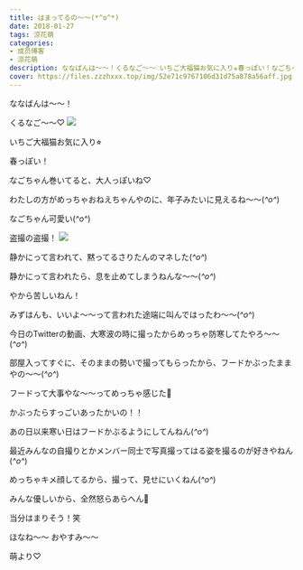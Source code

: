 ```yaml
---
title: はまってるの〜〜(*^o^*)
date: 2018-01-27
tags: 涼花萌
categories: 
- 成员博客
- 涼花萌
description: ななばんは〜〜！くるなご〜〜♡いちご大福猫お気に入り⭐︎春っぽい！なごちゃん巻いてると、大人っぽいね♡わたしの方がめっちゃおねえち...
cover: https://files.zzzhxxx.top/img/52e71c9767106d31d75a878a56aff.jpg 
---
```







ななばんは〜〜！





くるなご〜〜♡
![](https://files.zzzhxxx.top/img/52e71c9767106d31d75a878a56aff.jpg)







いちご大福猫お気に入り⭐︎



春っぽい！





なごちゃん巻いてると、大人っぽいね♡




わたしの方がめっちゃおねえちゃんやのに、年子みたいに見えるね〜〜(*^o^*)





なごちゃん可愛い(*^o^*)











盗撮の盗撮！
![](https://files.zzzhxxx.top/img/52e71c9767106d31d75a878a56aff-01.jpg)








静かにって言われて、黙ってるさりたんのマネした(*^o^*)







静かにって言われたら、息を止めてしまうねんな〜〜(*^o^*)




やから苦しいねん！






みずはんも、いいよ〜〜って言われた途端に叫んではったわ〜〜(*^o^*)







今日のTwitterの動画、大寒波の時に撮ったからめっちゃ防寒してたやろ〜〜(*^o^*)




部屋入ってすぐに、そのままの勢いで撮ってもらったから、フードかぶったままやの〜〜(*^o^*)





フードって大事やな〜〜ってめっちゃ感じた🙊




かぶったらすっごいあったかいの！！






あの日以来寒い日はフードかぶるようにしてんねん(*^o^*)






最近みんなの自撮りとかメンバー同士で写真撮ってはる姿を撮るのが好きやねん(*^o^*)



めっちゃキメ顔してるから、撮って、見せにいくねん(*^o^*)






みんな優しいから、全然怒らあらへん🙈




当分はまりそう！笑








ほなね〜〜
おやすみ〜〜




萌より♡


